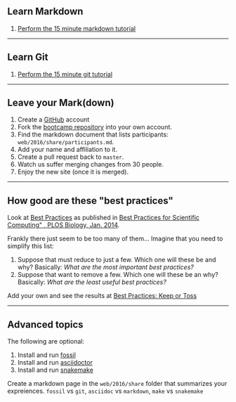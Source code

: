 
## Learn Markdown

1. [Perform the 15 minute markdown tutorial][15minmd]

---

## Learn Git

1. [Perform the 15 minute git tutorial][15mingit]

---

## Leave your Mark(down)

1. Create a [GitHub][github] account
1. Fork the [bootcamp repository][bootcamp] into your own account.
1. Find the markdown document that lists participants: `web/2016/share/participants.md`.
1. Add your name and affiliation to it.
1. Create a pull request back to `master`.
1. Watch us suffer merging changes from 30 people.
1. Enjoy the new site (once it is merged).

[15minmd]: http://commonmark.org/help/tutorial/
[15mingit]: https://try.github.io/levels/1/challenges/1
[bootcamp]: https://github.com/biostars/bootcamp-central
[github]: https://www.github.com

---

## How good are these "best practices"

Look at [Best Practices][best] as published
in [Best Practices for Scientific Computing" , PLOS Biology, Jan. 2014][bestpub].

Frankly there just seem to be too many of them...
Imagine that you need to simplify this list:

1. Suppose that must reduce to just a few.
   Which one will these be and why? Basically: *What are the
   most important best practices?*
1. Suppose that want to remove a few.
   Which one will these be an why? Basically:
   *What are the least useful best practices?*

Add your own and see the results at [Best Practices: Keep or Toss][keep]

[bestpub]: http://dx.doi.org/10.1371/journal.pbio.1001745
[best]: docs/best_practices.html
[keep]: docs/best_practices.html#keep-or-toss

---

## Advanced topics

The following are optional:

1. Install and run [fossil][fossil]
1. Install and run [asciidoctor][asciidoctor]
1. Install and run [snakemake][snakemake]

[fossil]: https://www.fossil-scm.org/
[asciidoctor]: http://asciidoctor.org/
[snakemake]: https://bitbucket.org/snakemake/snakemake/wiki/Home

Create a markdown page in the `web/2016/share` folder that summarizes your expreiences.
`fossil` vs `git`, `asciidoc` vs `markdown`, `make` vs `snakemake`
